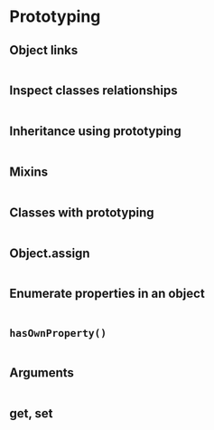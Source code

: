 # Prototyping

## Object links
``` js

```

## Inspect classes relationships

``` js

```

## Inheritance using prototyping

``` js

```

## Mixins

``` js

```

## Classes with prototyping

``` js

```

##  Object.assign

``` js

```

## Enumerate properties in an object

``` js

```

## `hasOwnProperty()`

``` js

```

## Arguments

``` js

```

## get, set

``` js

```